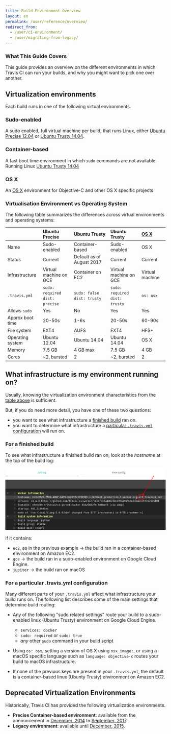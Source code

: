 ```yaml
---
title: Build Environment Overview
layout: en
permalink: /user/reference/overview/
redirect_from:
  - /user/ci-environment/
  - /user/migrating-from-legacy/
---
```


### What This Guide Covers

This guide provides an overview on the different environments in which
Travis CI can run your builds, and why you might want to pick one over another.

<div id="toc"></div>

## Virtualization environments

Each build runs in one of the following virtual environments.

### Sudo-enabled

A sudo enabled, full virtual machine per build, that runs Linux, either [Ubuntu Precise 12.04](/user/reference/precise/) or [Ubuntu Trusty 14.04](/user/reference/trusty/).

### Container-based

A fast boot time environment in which `sudo` commands are not available. Running Linux [Ubuntu Trusty 14.04](/user/reference/trusty/)

### OS X

An [OS X](/user/reference/osx/) environment for Objective-C and other OS X specific projects

### Virtualisation Environment vs Operating System

The following table summarizes the differences across virtual environments and operating systems:

|                  | Ubuntu Precise                        | Ubuntu Trusty                     | Ubuntu Trusty                        | [OS X](/user/reference/osx/) |
|:-----------------|:--------------------------------------|:----------------------------------|:-------------------------------------|:-----------------------------|
| Name             | Sudo-enabled                          | Container-based                   | Sudo-enabled                         | OS X                         |
| Status           | Current                               | Default as of August 2017         | Current                              | Current                      |
| Infrastructure   | Virtual machine on GCE                | Container on EC2                  | Virtual machine on GCE               | Virtual machine              |
| `.travis.yml`    | `sudo: required` <br> `dist: precise` | `sudo: false` <br> `dist: trusty` | `sudo: required` <br> `dist: trusty` | `os: osx`                    |
| Allows `sudo`    | Yes                                   | No                                | Yes                                  | Yes                          |
| Approx boot time | 20-50s                                | 1-6s                              | 20-50s                               | 60-90s                       |
| File system      | EXT4                                  | AUFS                              | EXT4                                 | HFS+                         |
| Operating system | Ubuntu 12.04                          | Ubuntu 14.04                      | Ubuntu 14.04                         | OS X                         |
| Memory           | 7.5 GB                                | 4 GB max                          | 7.5 GB                               | 4 GB                         |
| Cores            | ~2, bursted                           | 2                                 | ~2, bursted                          | 2                            |

## What infrastructure is my environment running on?

Usually, knowing the virtualization environment characteristics from the [table above](#Virtualisation-Environment-vs-Operating-System) is sufficient.

But, if you do need more detail, you have one of these two questions:

* you want to see what infrastructure a [finished build](#For-a-finished-build) ran on.
* you want to determine what infrastructure a [particular `.travis.yml` configuration](#For-a-particular-.travis.yml-configuration) will run on.

### For a finished build

To see what infrastructure a finished build ran on, look at the *hostname* at the top of the build log:

![Infrastructure shown in hostname](/images/ui/what-infrastructure.png "Infrastructure shown in hostname")

if it contains:

* `ec2`, as in the previous example → the build ran in a container-based environment on Amazon EC2.
* `gce` → the build ran in a sudo-enabled environment on Google Cloud Engine.
* `jupiter` → the build ran on macOS

### For a particular .travis.yml configuration

Many different parts of your `.travis.yml` affect what infrastructure your build runs on. The following list describes some of the main settings that determine build routing:

* Any of the following "sudo related settings" route your build to a sudo-enabled linux (Ubuntu Trusty) environment on Google Cloud Engine.

  - `services: docker`
  - `sudo: required` or `sudo: true`
  - *any* other `sudo` command in your build script

* Using `os: osx`, setting a version of OS X using `osx_image:`, or using a macOS specific language such as `language: objective-c` routes your build to macOS infrastructure.

* If none of the previous keys are present in your `.travis.yml`, the default is a container-based linux (Ubunty Trusty) environment on Amazon EC2.


## Deprecated Virtualization Environments

Historically, Travis CI has provided the following virtualization environments.

- **Precise Container-based environment**: available from the announcement in [December, 2014](https://blog.travis-ci.com/2014-12-17-faster-builds-with-container-based-infrastructure/) to [September, 2017](https://blog.travis-ci.com/2017-08-31-trusty-as-default-status).
- **Legacy environment**: available until [December, 2015](https://blog.travis-ci.com/2015-11-27-moving-to-a-more-elastic-future).
